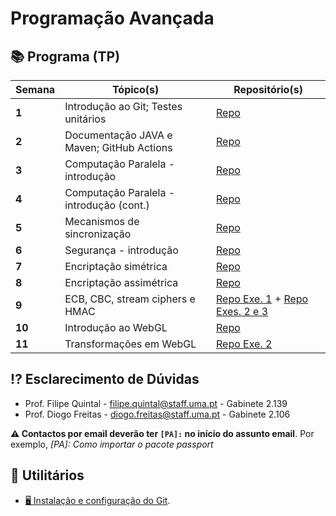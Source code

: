 # Programação Avançada

## 📚 Programa (TP)

| Semana | Tópico(s)                                 | Repositório(s)                                                                                                                                                  |
|--------|-------------------------------------------|-----------------------------------------------------------------------------------------------------------------------------------------------------------------|
| **1**  | Introdução ao Git; Testes unitários       | [Repo](https://github.com/Programacao-Avancada-2223/flight-management)                                                                                          |
| **2**  | Documentação JAVA e Maven; GitHub Actions | [Repo](https://github.com/Programacao-Avancada-2223/banking-account)                                                                                            |
| **3**  | Computação Paralela - introdução          | [Repo](https://github.com/Programacao-Avancada-2223/html-stripper)                                                                                              |
| **4**  | Computação Paralela - introdução (cont.)  | [Repo](https://github.com/Programacao-Avancada-2223/image-filter)                                                                                               |
| **5**  | Mecanismos de sincronização               | [Repo](https://github.com/Programacao-Avancada-2223/web-server)                                                                                                 |
| **6**  | Segurança - introdução                    | [Repo](https://github.com/Programacao-Avancada-2223/ascii-encryption)                                                                                           |
| **7**  | Encriptação simétrica                     | [Repo](https://github.com/Programacao-Avancada-2223/symmetric-encryption)                                                                                       |
| **8**  | Encriptação assimétrica                   | [Repo](https://github.com/Programacao-Avancada-2223/asymmetric-encryption)                                                                                      |
| **9**  | ECB, CBC, stream ciphers e HMAC           | [Repo Exe. 1](https://github.com/Programacao-Avancada-2223/aes-ecb-cbc) +  [Repo Exes. 2 e 3](https://github.com/Programacao-Avancada-2223/stream-ciphers-HMAC) |
| **10** | Introdução ao WebGL                       | [Repo](https://github.com/Programacao-Avancada-2223/introduction-webgl)                                                                                         |
| **11** | Transformações em WebGL                   | [Repo Exe. 2](https://github.com/Programacao-Avancada-2223/rotating-cube)                                                                                       |

## ⁉️ Esclarecimento de Dúvidas

- Prof. Filipe Quintal - filipe.quintal@staff.uma.pt - Gabinete 2.139
- Prof. Diogo Freitas - diogo.freitas@staff.uma.pt - Gabinete 2.106

**⚠️ Contactos por email deverão ter `[PA]:` no início do assunto email**. Por exemplo, _[PA]: Como importar o pacote
passport_

## 🧰 Utilitários

<!--- - [⌨️ Convite para o Discord da disciplina](https://discord.gg/4dZKET89EG). -->
<!--- - [✏️ Inscrição no GitHub da disciplina](https://moodle.cee.uma.pt/2223/mod/feedback/view.php?id=41862). -->
- [🖥️ Instalação e configuração do Git](https://moodle.cee.uma.pt/2223/mod/resource/view.php?id=39473).  
